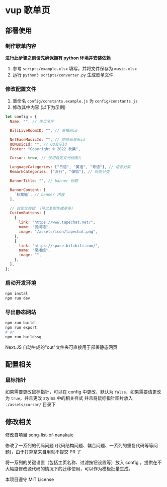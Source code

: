 # vup 歌单页

## 部署使用

### 制作歌单内容

**进行此步骤之前请先确保拥有 python 环境并安装依赖**

1. 参考 `scripts/example.xlsx` 填写，并将文件保存为 `music.xlsx`
2. 运行 `python3 scripts/converter.py` 生成歌单文件

### 修改配置文件

1. 重命名 `config/constants.example.js` 为 `config/constants.js`
2. 修改其中内容 (以下为示例)

```js
let config = {
  Name: "", // 主页名字

  BiliLiveRoomID: "", // 直播间id

  NetEaseMusicId: "", // 网易云音乐id
  QQMusicId: "", // QQ音乐id
  Footer: "Copyright © 2022 秋葉",

  Cursor: true, // 使用自定义光标图片

  LanguageCategories: ["日语", "英语", "粤语"], // 语言分类
  RemarkCategories: ["流行", "弹唱"], // 标签分类

  BannerTitle: "", // banner 标题

  BannerContent: [
    `秋葉喵`, // banner 内容
  ],

  // 自定义按钮 （可以复制生成更多）
  CustomButtons: [
    {
      link: "https://www.tapechat.net/",
      name: "提问箱",
      image: "/assets/icon/tapechat.png",
    },
    {
      link: "https://space.bilibili.com/",
      name: "录播组",
      image: "",
    },
  ],
};
```

### 启动开发环境

```bash
npm instal
npm run dev
```

### 导出静态网站

```bash
npm run build
npm run export
# or
npm run buildssg
```

Next.JS 自动生成的"out"文件夹可直接用于部署静态网页

## 配置相关

### 鼠标指针

如果需要更改鼠标指针，可以在 config 中更改，默认为 `false`，如果需要请更改为 `true`，并且更改 styles 中的相关样式
并且将鼠标指针图片放入 `./assets/cursor/` 目录下

## 修改相关

修改自项目 [song-list-of-nanakaie](https://github.com/alan314m/song-list-of-nanakaie)

修改了一系列的代码问题 (代码结构问题、耦合问题、一系列的重复代码等等问题)，由于打算拿来自用就不提交 PR 了

将一系列的关键设置（包括主页名称、过滤按钮设置等）放入 config ，提供在不大幅度修改源代码的情况下的迁移使用，可以作为模板批量生成。

本项目遵守 MIT License
